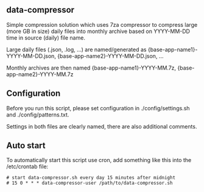 ## data-compressor ##

Simple compression solution which uses 7za compressor to compress large (more GB in size) daily files into monthly archive based on YYYY-MM-DD time in source (daily) file name.

Large daily files (.json, .log, ...) are named/generated as {base-app-name1}-YYYY-MM-DD.json, {base-app-name2}-YYYY-MM-DD.json, ...

Monthly archives are then named {base-app-name1}-YYYY-MM.7z, {base-app-name2}-YYYY-MM.7z

## Configuration ##

Before you run this script, please set configuration in ./config/settings.sh and ./config/patterns.txt. 

Settings in both files are clearly named, there are also additional comments.

## Auto start ##
To automatically start this script use cron, add something like this into the /etc/crontab file:
```
# start data-compressor.sh every day 15 minutes after midnight
# 15 0 * * * data-compressor-user /path/to/data-compressor.sh
```
